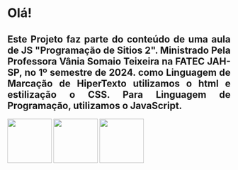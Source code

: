 
# Olá!

<h2 Align="justify">
  Este Projeto faz parte do conteúdo de uma aula de JS "Programação de Sitios 2". 
Ministrado Pela Professora Vânia Somaio Teixeira na FATEC JAH-SP, no 1º semestre de 2024. 
como Linguagem de Marcação de HiperTexto utilizamos o html e estilização o CSS. 
Para Linguagem de Programação, utilizamos o JavaScript.
</h2>


  <img src="https://github.com/servieira/Exerc-cio_validacao_de_dados/assets/82001421/01545fb4-52dd-4838-9c24-9760a8249cb9" width = "100" >
  <img src="https://github.com/servieira/Exerc-cio_validacao_de_dados/assets/82001421/fde7c80f-b4f2-4f98-a2a5-5753b5de9ef6" width = "100" >
  <img src="https://github.com/servieira/Exerc-cio_validacao_de_dados/assets/82001421/8718565e-e5ef-4358-9e33-0e6258a2f808" width = "100" >
  


